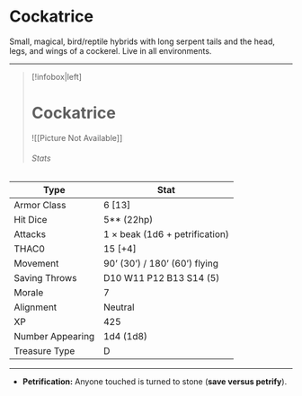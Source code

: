 # Cockatrice

Small, magical, bird/reptile hybrids with long serpent tails and the head, legs, and wings of a cockerel. Live in all environments.

------
> [!infobox|left] 
>  # Cockatrice
>  ![[Picture Not Available]] 
>  ###### Stats 
| Type                    | Stat        |
| ---------------- | ------------------------------ |
| Armor Class     | 6 [13]                         |
| Hit Dice         | 5** (22hp)                     |
| Attacks          | 1 × beak (1d6 + petrification) |
| THAC0            | 15 [+4]                        |
| Movement         | 90’ (30’) / 180’ (60’) flying  |
| Saving Throws    | D10 W11 P12 B13 S14 (5)        |
| Morale           | 7                              |
| Alignment        | Neutral                        |
| XP               | 425                            |
| Number Appearing | 1d4 (1d8)                      |
| Treasure Type    | D                              |

------

- **Petrification:** Anyone touched is turned to stone (**save versus petrify**).